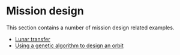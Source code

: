 # Mission design

This section contains a number of mission design related examples. 

+ [Lunar transfer](lunar_transfer.md)
+ [Using a genetic algorithm to design an orbit](orbit_design_ga.md)